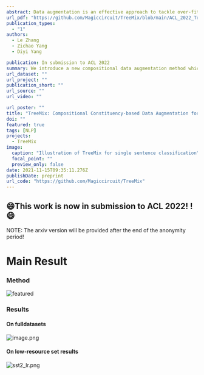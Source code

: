 ```yaml
---
abstract: Data augmentation is an effective approach to tackle over-fitting. Many previous works have proposed different data augmentations strategies for NLP, such as noise injection, word replacement,  back-translation etc. Though effective, they missed one important characteristic of language--compositionality, meaning of a complex expression is built from its sub-parts. Motivated by this, we propose a compositional data augmentation approach for natural language understanding called TreeMix. Specifically, TreeMix leverages constituency parsing tree to decompose sentences into constituent sub-structures and the Mixup data augmentation technique to recombine them to generate new sentences. Compared with previous approaches, TreeMix introduces greater diversity to the samples generated and encourages models to learn compositionality of NLP data. Extensive experiments on text classification and semantic parsing benchmarks demonstrate that TreeMix outperforms current state-of-the-art data augmentation methods.
url_pdf: "https://github.com/Magiccircuit/TreeMix/blob/main/ACL_2022_TreeMix.pdf"
publication_types:
  - "1"
authors:
  - Le Zhang
  - Zichao Yang
  - Diyi Yang

publication: In submission to ACL 2022
summary: We introduce a new compositional data augmentation method which encourages models to learn compositionality of NLP data and outperforms current state-of-the-art data augmentation methods on several benchmarks.
url_dataset: ""
url_project: ""
publication_short: ""
url_source: ""
url_video: ""

url_poster: ""
title: "TreeMix: Compositional Constituency-based Data Augmentation for Natural Language Understanding"
doi: ""
featured: true
tags: [NLP]
projects:
  - TreeMix
image:
  caption: "Illustration of TreeMix for single sentence classification"
  focal_point: ""
  preview_only: false
date: 2021-11-15T09:35:11.276Z
publishDate: preprint
url_code: "https://github.com/Magiccircuit/TreeMix"
---
```


##  :smile:This work is now in submission to ACL 2022! ! :smile:

NOTE: The arxiv version will be provided after the end of the anonymity period!

# Main Result 

### Method 

![featured](https://s2.loli.net/2022/01/16/zDUb8F5QErw6Bvf.jpg)

### Results

#### On fulldatasets

![image.png](https://i.loli.net/2021/11/16/j4tEyJ5NpfTWIwA.png)

#### On low-resource set results

![sst2_lr.png](https://i.loli.net/2021/11/16/iOStwlsmyh8zC2Z.png)


